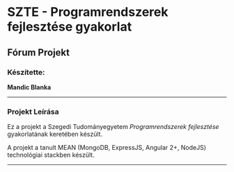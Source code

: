 # SZTE - Programrendszerek fejlesztése gyakorlat

## Fórum Projekt

### Készítette:
**Mandic Blanka**

---

### Projekt Leírása
Ez a projekt a Szegedi Tudományegyetem *Programrendszerek fejlesztése* gyakorlatának keretében készült.

A projekt a tanult MEAN (MongoDB, ExpressJS, Angular 2+, NodeJS) technológiai stackben készült.

---
